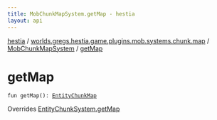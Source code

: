 ```yaml
---
title: MobChunkMapSystem.getMap - hestia
layout: api
---
```


<div class='api-docs-breadcrumbs'><a href="../../index.html">hestia</a> / <a href="../index.html">worlds.gregs.hestia.game.plugins.mob.systems.chunk.map</a> / <a href="index.html">MobChunkMapSystem</a> / <a href="./get-map.html">getMap</a></div>

# getMap

<div class="signature"><code><span class="keyword">fun </span><span class="identifier">getMap</span><span class="symbol">(</span><span class="symbol">)</span><span class="symbol">: </span><a href="../../worlds.gregs.hestia.game.plugins.entity.systems.map/-entity-chunk-map/index.html"><span class="identifier">EntityChunkMap</span></a></code></div>

Overrides <a href="../../worlds.gregs.hestia.game.plugins.entity.systems.map/-entity-chunk-system/get-map.html">EntityChunkSystem.getMap</a>

